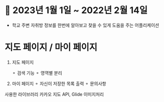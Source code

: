# 📆 2023년 1월 1일 ~ 2022년 2월 14일

- 학교 주변 자취방 정보를 한번에 알아보고 찾을 수 있게 도움을 주는 어플리케이션

# 지도 페이지 / 마이 페이지 

1. 지도 페이지

    ⚬ 검색 기능
    ⚬ 영역별 분리

2. 마이 페이지 
  ⚬ 자신이 저장한 목록 출력
  ⚬ 문의사항
  
사용한 라이브러리 
  카카오 지도 API, Glide 이미지처리
 
